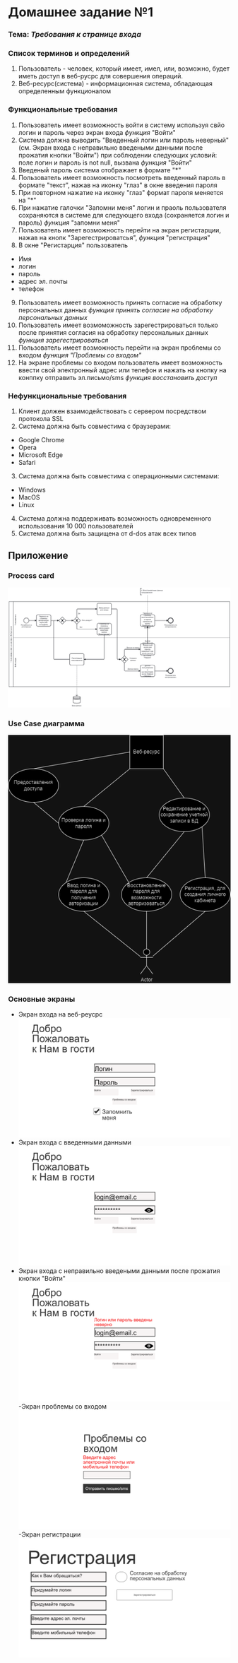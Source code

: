 # Домашнее задание №1

### Тема: _Требования к странице входа_
### Список терминов и определений
1. Пользователь - человек, который имеет, имел, или, возможно, будет иметь доступ в веб-русрс для совершения операций.
2. Веб-ресурс(система) - информационная система, обладающая определенным функционалом

### Функциональные требования
1. Пользователь имеет возможность войти в систему используя свйо логин и пароль через экран входа _функция_ "Войти"
2. Система должна выводить "Введенный логин или пароль неверный" (см. Экран входа с неправильно введеными данными после прожатия кнопки "Войти") при соблюдении следующих условий: поле логин и пароль is not null, вызвана _функция_ "Войти"
3. Введеный пароль система отображает в формате "*"
4. Пользователь имеет возможность посмотреть введенный пароль в формате "текст", нажав на иконку "глаз" в окне введения пароля
5. При повторном нажатие на иконку "глаз" формат пароля меняется на "*"
6. При нажатие галочки "Запомни меня" логин и праоль пользователя сохраняются в системе для следующего входа (сохраняется логин и пароль) _функция_ "запомни меня"
7. Пользователь имеет возможность перейти на экран регистарции, нажав на кнопк "Зарегестрироватсья", _функция_ "регистрация"
8. В окне "Регистарция" пользователь 
  - Имя
  - логин
  - пароль
  - адрес эл. почты
  - телефон
9. Пользователь имеет возможность принять согласие на обработку персональных данных _функция принять согласие на обработку персональных данных_
10. Пользователь имеет возмоможность зарегестрироваться только после принятия согласия на обработку персональных данных _функция зарегестрироваться_
11. Пользователь имеет возможность перейти на экран проблемы со входом _функция "Проблемы со входом"_
12. На экране проблемы со входом пользователь имеет возможность ввести свой электронный адрес или телефон и нажать на кнопку на конппку отправить эл.письмо/sms _функция восстановить доступ_
### Нефункциональные требования
1. Клиент должен взаимодействовать с сервером посредством протокола SSL
2. Система должна быть совместима с браузерами:
- Google Chrome
- Opera
- Microsoft Edge
- Safari
3. Система должна быть совместима с операционными системами:
- Windows
- MacOS
- Linux
4. Система должна поддерживать возможность одновременного использования 10 000 пользователей
5. Система должна быть защищена от d-dos атак всех типов
## Приложение
### Process card
![N|process](https://github.com/lLooneyl/HWork/blob/main/HW%20%201.png)
### Use Case диаграмма
![N|process](https://github.com/lLooneyl/HWork/blob/main/UC%20%D0%B4%D0%B8%D0%B0%D0%B3%D1%80%D0%B0%D0%BC%D0%BC%D0%B0.drawio.png)
### Основные экраны

- Экран входа на веб-реусрс
![N|enter](https://github.com/lLooneyl/HWork/blob/main/%D0%AD%D0%BA%D1%80%D0%B0%D0%BD%20%D0%92%D1%85%D0%BE%D0%B4%D0%B0.png)
- Экран входа с введенными данными 
![N|enterin](https://github.com/lLooneyl/HWork/blob/main/%D0%AD%D0%BA%D1%80%D0%B0%D0%BD%20%D0%B2%D1%85%D0%BE%D0%B4%D0%B0%20%D1%81%20%D0%B2%D0%B2%D0%B5%D0%B4%D0%B5%D0%BD%D0%BD%D1%8B%D0%BC%D0%B8%20%D0%B4%D0%B0%D0%BD%D0%BD%D1%8B%D0%BC.png)
- Экран входа с неправильно введеными данными после прожатия кнопки "Войти"
![N|enterout](https://github.com/lLooneyl/HWork/blob/main/%D0%AD%D0%BA%D1%80%D0%B0%D0%BD%20%D0%B2%D1%85%D0%BE%D0%B4%D0%B0%20%D1%81%20%D0%BD%D0%B5%D0%BF%D1%80%D0%B0%D0%B2%D0%B8%D0%BB%D1%8C%D0%BD%D0%BE%20%D0%B2%D0%B2%D0%B5%D0%B4%D0%B5%D0%BD%D0%BD%D1%8B%D0%BC%D0%B8%20%D0%B4%D0%B0%D0%BD%D0%BD%D1%8B%D0%BC%D0%B8.png)
-Экран проблемы со входом
![N|enterissue](https://github.com/lLooneyl/HWork/blob/main/%D0%9F%D1%80%D0%BE%D0%B1%D0%BB%D0%B5%D0%BC%D1%8B%20%D1%81%D0%BE%20%D0%B2%D1%85%D0%BE%D0%B4%D0%BE%D0%BC.png)
-Экран регистрации
![N|signup](https://github.com/lLooneyl/HWork/blob/main/%D0%A0%D0%B5%D0%B3%D0%B8%D1%81%D1%82%D1%80%D0%B0%D1%86%D0%B8%D1%8F.png)
